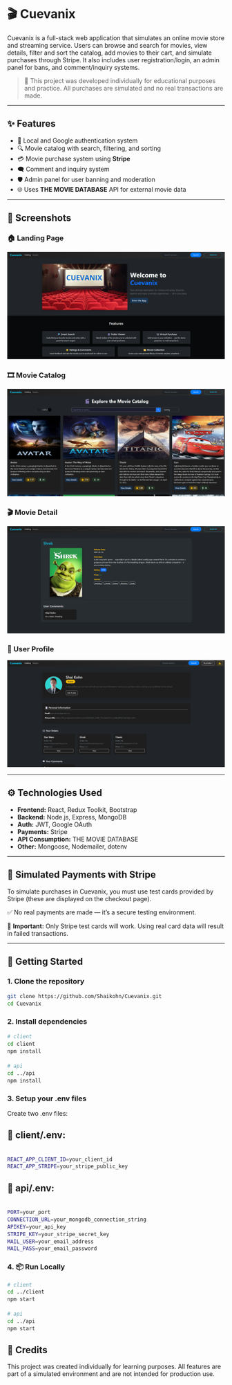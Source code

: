 # 🎬 Cuevanix

Cuevanix is a full-stack web application that simulates an online movie store and streaming service. Users can browse and search for movies, view details, filter and sort the catalog, add movies to their cart, and simulate purchases through Stripe. It also includes user registration/login, an admin panel for bans, and comment/inquiry systems.

> 🚧 This project was developed individually for educational purposes and practice. All purchases are simulated and no real transactions are made.

---

## ✨ Features

- 🔐 Local and Google authentication system
- 🔍 Movie catalog with search, filtering, and sorting
- 💳 Movie purchase system using **Stripe**
- 🗨️ Comment and inquiry system
- 🛡️ Admin panel for user banning and moderation
- 🌐 Uses **THE MOVIE DATABASE** API for external movie data

---

## 📸 Screenshots

### 🏠 Landing Page
![Landing Page Screenshot](./client/src/assets/screenshots/landing.png)

### 🎞️ Movie Catalog
![Movie Catalog Screenshot](./client/src/assets/screenshots/catalog.png)

### 🎬 Movie Detail
![Movie Details Screenshot](./client/src/assets/screenshots/details.png)

### 👤 User Profile
![User Profile Screenshot](./client/src/assets/screenshots/profile.png)

---

## ⚙️ Technologies Used

- **Frontend:** React, Redux Toolkit, Bootstrap
- **Backend:** Node.js, Express, MongoDB
- **Auth:** JWT, Google OAuth
- **Payments:** Stripe
- **API Consumption:** THE MOVIE DATABASE
- **Other:** Mongoose, Nodemailer, dotenv

---

## 🧪 Simulated Payments with Stripe

To simulate purchases in Cuevanix, you must use test cards provided by Stripe (these are displayed on the checkout page).

✅ No real payments are made — it’s a secure testing environment.

📌 **Important:** Only Stripe test cards will work. Using real card data will result in failed transactions.

---

## 🚀 Getting Started

### 1. Clone the repository

```bash
git clone https://github.com/Shaikohn/Cuevanix.git
cd Cuevanix

```
### 2. Install dependencies

```bash
# client
cd client
npm install

# api
cd ../api
npm install

```

### 3.  Setup your .env files
Create two .env files:

## 📁 client/.env:

```bash

REACT_APP_CLIENT_ID=your_client_id
REACT_APP_STRIPE=your_stripe_public_key

```
## 📁 api/.env:

```bash

PORT=your_port
CONNECTION_URL=your_mongodb_connection_string
APIKEY=your_api_key
STRIPE_KEY=your_stripe_secret_key
MAIL_USER=your_email_address
MAIL_PASS=your_email_password

```

### 4. 📦 Run Locally

```bash
# client
cd ../client
npm start

# api
cd ../api
npm start

```

## 🙌 Credits
This project was created individually for learning purposes. All features are part of a simulated environment and are not intended for production use.